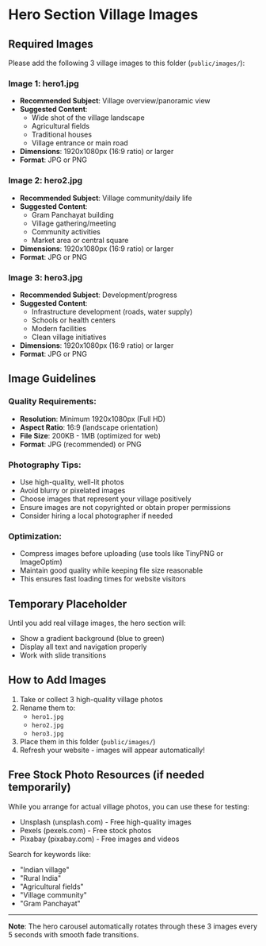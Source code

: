 # Hero Section Village Images

## Required Images

Please add the following 3 village images to this folder (`public/images/`):

### Image 1: hero1.jpg

- **Recommended Subject**: Village overview/panoramic view
- **Suggested Content**:
  - Wide shot of the village landscape
  - Agricultural fields
  - Traditional houses
  - Village entrance or main road
- **Dimensions**: 1920x1080px (16:9 ratio) or larger
- **Format**: JPG or PNG

### Image 2: hero2.jpg

- **Recommended Subject**: Village community/daily life
- **Suggested Content**:
  - Gram Panchayat building
  - Village gathering/meeting
  - Community activities
  - Market area or central square
- **Dimensions**: 1920x1080px (16:9 ratio) or larger
- **Format**: JPG or PNG

### Image 3: hero3.jpg

- **Recommended Subject**: Development/progress
- **Suggested Content**:
  - Infrastructure development (roads, water supply)
  - Schools or health centers
  - Modern facilities
  - Clean village initiatives
- **Dimensions**: 1920x1080px (16:9 ratio) or larger
- **Format**: JPG or PNG

## Image Guidelines

### Quality Requirements:

- **Resolution**: Minimum 1920x1080px (Full HD)
- **Aspect Ratio**: 16:9 (landscape orientation)
- **File Size**: 200KB - 1MB (optimized for web)
- **Format**: JPG (recommended) or PNG

### Photography Tips:

- Use high-quality, well-lit photos
- Avoid blurry or pixelated images
- Choose images that represent your village positively
- Ensure images are not copyrighted or obtain proper permissions
- Consider hiring a local photographer if needed

### Optimization:

- Compress images before uploading (use tools like TinyPNG or ImageOptim)
- Maintain good quality while keeping file size reasonable
- This ensures fast loading times for website visitors

## Temporary Placeholder

Until you add real village images, the hero section will:

- Show a gradient background (blue to green)
- Display all text and navigation properly
- Work with slide transitions

## How to Add Images

1. Take or collect 3 high-quality village photos
2. Rename them to:
   - `hero1.jpg`
   - `hero2.jpg`
   - `hero3.jpg`
3. Place them in this folder (`public/images/`)
4. Refresh your website - images will appear automatically!

## Free Stock Photo Resources (if needed temporarily)

While you arrange for actual village photos, you can use these for testing:

- Unsplash (unsplash.com) - Free high-quality images
- Pexels (pexels.com) - Free stock photos
- Pixabay (pixabay.com) - Free images and videos

Search for keywords like:

- "Indian village"
- "Rural India"
- "Agricultural fields"
- "Village community"
- "Gram Panchayat"

---

**Note**: The hero carousel automatically rotates through these 3 images every 5 seconds with smooth fade transitions.
